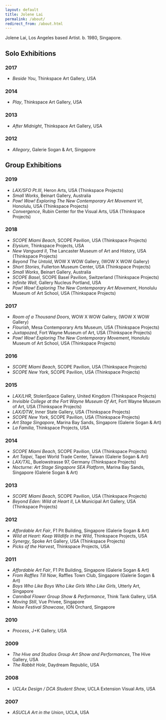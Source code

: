 ```yaml
---
layout: default
title: Jolene Lai
permalink: /about/
redirect_from: /about.html
---
```


<div class="about" vocab="http://schema.org" typeof="Person">
  <p>
    <span property="name">
    <span property="givenName">Jolene</span>
    <span property="familyName">Lai</span></span>,
    <span property="homeLocation">Los Angeles</span> based
    <span property="jobTitle">Artist</span>. b.
    <span property="birthDate">1980</span>,
    <span property="birthPlace">Singapore</span>.
  </p>
</div>

## Solo Exhibitions

### 2017

- *Beside You*, Thinkspace Art Gallery, USA

### 2014

- *Play*, Thinkspace Art Gallery, USA

### 2013

- *After Midnight*, Thinkspace Art Gallery, USA

### 2012

- *Allegory*, Galerie Sogan & Art, Singapore

## Group Exhibitions

### 2019

- *LAX/SFO Pt.III*, Heron Arts, USA (Thinkspace Projects)
- *Small Works*, Beinart Gallery, Australia
- *Pow! Wow! Exploring The New Contemporary Art Movement VI*, Honolulu, USA (Thinkspace Projects)
- *Convergence*, Rubin Center for the Visual Arts, USA (Thinkspace Projects)

### 2018

- *SCOPE Miami Beach*, SCOPE Pavilion, USA (Thinkspace Projects)
- *Elysium*, Thinkspace Projects, USA 
- *New Vanguard II*, The Lancaster Museum of Art and History, USA (Thinkspace Projects)
- *Beyond The Untold*, WOW X WOW Gallery, (WOW X WOW Gallery)
- *Short Stories*, Fullerton Museum Center, USA (Thinkspace Projects)
- *Small Works*, Beinart Gallery, Australia
- *SCOPE Basel*, SCOPE Basel Pavilion, Switzerland (Thinkspace Projects)
- *Infinite Well*, Gallery Nucleus Portland, USA
- *Pow! Wow! Exploring The New Contemporary Art Movement*, Honolulu Museum of Art School, USA (Thinkspace Projects)

### 2017

- *Room of a Thousand Doors*, WOW X WOW Gallery, (WOW X WOW Gallery)
- *Flourish*, Mesa Contemporary Arts Museum, USA (Thinkspace Projects)
- *Juxtapozed*, Fort Wayne Museum of Art, USA (Thinkspace Projects)
- *Pow! Wow! Exploring The New Contemporary Movement*, Honolulu Museum of Art School, USA (Thinkspace Projects)

### 2016

- *SCOPE Miami Beach*, SCOPE Pavilion, USA (Thinkspace Projects)
- *SCOPE New York*, SCOPE Pavilion, USA (Thinkspace Projects)

### 2015

- *LAX/LHR*, StolenSpace Gallery, United Kingdom (Thinkspace Projects)
- *Invisible College at the Fort Wayne Museum Of Art*, Fort Wayne Museum of Art, USA (Thinkspace Projects)
- *LAX/DTW*, Inner State Gallery, USA (Thinkspace Projects)
- *SCOPE New York*, SCOPE Pavilion, USA (Thinkspace Projects)
- *Art Stage Singapore*, Marina Bay Sands, Singapore (Galerie Sogan & Art)
- *La Familia*, Thinkspace Projects, USA

### 2014

- *SCOPE Miami Beach*, SCOPE Pavilion, USA (Thinkspace Projects)
- *Art Taipei*, Tapei World Trade Center, Taiwan (Galerie Sogan & Art)
- *LAX/TXL*, Buelowstrasse 97, Germany (Thinkspace Projects)
- *Nocturne: Art Stage Singapore SEA Platform*, Marina Bay Sands, Singapore (Galerie Sogan & Art)

### 2013

- *SCOPE Miami Beach*, SCOPE Pavilion, USA (Thinkspace Projects)
- *Beyond Eden: Wild at Heart II*, LA Municipal Art Gallery, USA (Thinkspace Projects)

### 2012

- *Affordable Art Fair*, F1 Pit Building, Singapore (Galerie Sogan & Art)
- *Wild at Heart: Keep Wildlife in the Wild*, Thinkspace Projects, USA
- *Synergy*, Spoke Art Gallery, USA (Thinkspace Projects)
- *Picks of the Harvest*, Thinkspace Projects, USA

### 2011

- *Affordable Art Fair*, F1 Pit Building, Singapore (Galerie Sogan & Art)
- *From Raffles Till Now*, Raffles Town Club, Singapore (Galerie Sogan & Art)
- *Boys Who Like Boys Who Like Girls Who Like Girls*, Utterly Art, Singapore
- *Cannibal Flower Group Show & Performance*, Think Tank Gallery, USA
- *Moving Still*, Vue Privee, Singapore
- *Noise Festival Showcase*, ION Orchard, Singapore

### 2010

- *Process*, J+K Gallery, USA

### 2009

- *The Hive and Studios Group Art Show and Performances*, The Hive Gallery, USA
- *The Rabbit Hole*, Daydream Republic, USA

### 2008

- *UCLAx Design / DCA Student Show*, UCLA Extension Visual Arts, USA

### 2007

- *ASUCLA Art in the Union*, UCLA, USA
